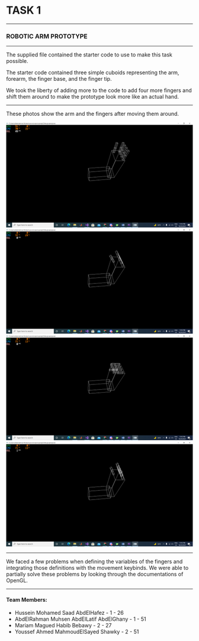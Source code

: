# TASK 1
***

### ROBOTIC ARM PROTOTYPE
***

The supplied file contained the starter code to use to make this task possible.  
  
The starter code contained three simple cuboids representing the arm, forearm, the finger base, and the finger tip.
  

We took the liberty of adding more to the code to add four more fingers and shift them around to make the prototype look more like an actual hand.
***
  
These photos show the arm and the fingers after moving them around.
  
![roboArm1](./img/Screenshot_29.png)
![roboArm2](./img/Screenshot_30.png)
![roboArm3](./img/Screenshot_31.png)
![roboArm4](./img/Screenshot_32.png)
***
  
We faced a few problems when defining the variables of the fingers and integrating those definitions with the movement keybinds.
We were able to partially solve these problems by looking through the documentations of OpenGL.
***
  
#### Team Members:
  
  - Hussein Mohamed Saad AbdElHafez - 1 - 26
  - AbdElRahman Muhsen AbdElLatif AbdElGhany - 1 - 51
  - Mariam Magued Habib Bebawy - 2 - 27
  - Youssef Ahmed MahmoudElSayed Shawky - 2 - 51
